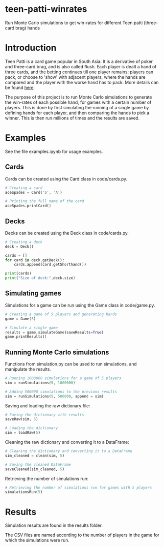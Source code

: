 # teen-patti-winrates
Run Monte Carlo simulations to get win-rates for different Teen patti (three-card brag) hands

# Introduction
Teen Patti is a card game popular in South Asia. It is a derivative of poker and three-card brag, and is also called flush. Each player is dealt a hand of three cards, and the betting continues till one player remains: players can pack, or choose to 'show' with adjacent players, where the hands are compared and the player with the worse hand has to pack. More details can be found [here](https://en.wikipedia.org/wiki/Teen_patti).

The purpose of this project is to run Monte Carlo simulations to generate the win-rates of each possible hand, for games with a certain number of players. This is done by first simulating the running of a single game by defining hands for each player, and then comparing the hands to pick a winner. This is then run millions of times and the results are saved.

# Examples
See the file examples.ipynb for usage examples.

## Cards 
Cards can be created using the Card class in code/cards.py.

```python
# Creating a card
aceSpades = Card('S', 'A')

# Printing the full name of the card
aceSpades.printCard()
```

## Decks
Decks can be created using the Deck class in code/cards.py.

```python
# Creating a deck
deck = Deck()

cards = []
for card in deck.getDeck():
    cards.append(card.getShorthand())

print(cards)
print("Size of deck:",deck.size)
```

## Simulating games
Simulations for a game can be run using the Game class in code/game.py.

```python
# Creating a game of 5 players and generating hands
game = Game(5)

# Simulate a single game
results = game.simulateGame(saveResults=True)
game.printResults()
```

## Running Monte Carlo simulations
Functions from simulation.py can be used to run simulations, and manipulate the results.

```python
# Running 1000000 simulations for a game of 5 players
sim = runSimulations(5, 1000000)

# Adding 500000 simulations to the previous results
sim = runSimulations(5, 500000, append = sim)
```

Saving and loading the raw dictionary file:
```python
# Saving the dictionary with results
saveRaw(sim, 5)

# Loading the dictionary
sim = loadRaw(5)
```

Cleaning the raw dictionary and converting it to a DataFrame:
```python
# Cleaning the dictionary and converting it to a DataFrame
sim_cleaned = clean(sim, 5)

# Saving the cleaned DataFrame
saveCleaned(sim_cleaned, 5)
```

Retrieving the number of simulations run:
```python
# Retrieving the number of simulations run for games with 5 players
simulationsRun(5)
```

# Results
Simulation results are found in the results folder.

The CSV files are named according to the number of players in the game for which the simulations were run.
